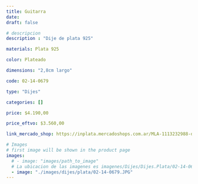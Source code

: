 ```yaml
---
title: Guitarra
date: 
draft: false

# descripcion
description : "Dije de plata 925"

materials: Plata 925

color: Plateado

dimensions: "2,8cm largo"

code: 02-14-0679

type: "Dijes"

categories: []

price: $4.190,00

price_eftvo: $3.560,00

link_mercado_shop: https://inplata.mercadoshops.com.ar/MLA-1113232988-dije-de-plata-guitarra-música-rock-_JM

# Images
# first image will be shown in the product page
images:
  # - image: "images/path_to_image"
  # La ubicacion de las imagenes es imagenes/Dijes/Dijes.Plata/02-14-0679-guitarra
  - image: "./images/dijes/plata/02-14-0679.JPG"
---
```

